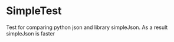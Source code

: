 # SimpleTest
Test for comparing python json and library simpleJson. As a result simpleJson is faster 
